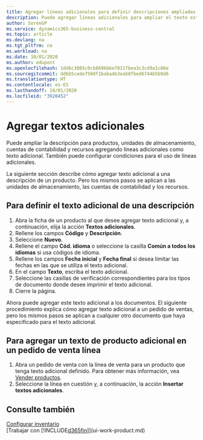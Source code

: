 ```yaml
---
title: Agregar líneas adicionales para definir descripciones ampliadas
description: Puede agregar líneas adicionales para ampliar el texto estándar que describe un producto, una cuenta y otros datos.
author: SorenGP
ms.service: dynamics365-business-central
ms.topic: article
ms.devlang: na
ms.tgt_pltfrm: na
ms.workload: na
ms.date: 10/01/2020
ms.author: edupont
ms.openlocfilehash: 1dd6c3085c0cb8696b6e7011fbea3c3cd9a1c86e
ms.sourcegitcommit: ddbb5cede750df1baba4b3eab8fbed6744b5b9d6
ms.translationtype: HT
ms.contentlocale: es-ES
ms.lasthandoff: 10/01/2020
ms.locfileid: "3920452"
---
```

# <a name="add-extended-text"></a>Agregar textos adicionales

Puede ampliar la descripción para productos, unidades de almacenamiento, cuentas de contabilidad y recursos agregando líneas adicionales como texto adicional. También puede configurar condiciones para el uso de líneas adicionales.  

La siguiente sección describe cómo agregar texto adicional a una descripción de un producto. Pero los mismos pasos se aplican a las unidades de almacenamiento, las cuentas de contabilidad y los recursos.  

## <a name="to-define-extended-text-for-an-description"></a>Para definir el texto adicional de una descripción

1. Abra la ficha de un producto al que desee agregar texto adicional y, a continuación, elija la acción **Textos adicionales**.
2. Rellene los campos **Código** y **Descripción**.
3. Seleccione **Nuevo**.
4. Rellene el campo **Cód. idioma** o seleccione la casilla **Común a todos los idiomas** si usa códigos de idioma.
5. Rellene los campos **Fecha inicial** y **Fecha final** si desea limitar las fechas en las que se utiliza el texto adicional.
6. En el campo **Texto**, escriba el texto adicional.
7. Seleccione las casillas de verificación correspondientes para los tipos de documento donde desee imprimir el texto adicional.
8. Cierre la página.

Ahora puede agregar este texto adicional a los documentos. El siguiente procedimiento explica cómo agregar texto adicional a un pedido de ventas, pero los mismos pasos se aplican a cualquier otro documento que haya especificado para el texto adicional.  

## <a name="to-add-an-extended-item-text-on-a-sales-order-line"></a>Para agregar un texto de producto adicional en un pedido de venta línea

1. Abra un pedido de venta con la línea de venta para un producto que tenga texto adicional definido. Para obtener más información, vea [Vender productos](sales-how-sell-products.md).
2. Seleccione la línea en cuestión y, a continuación, la acción **Insertar textos adicionales**.

## <a name="see-also"></a>Consulte también

[Configurar inventario](inventory-setup-inventory.md)  
[Trabajar con [!INCLUDE[d365fin](includes/d365fin_md.md)]](ui-work-product.md)
